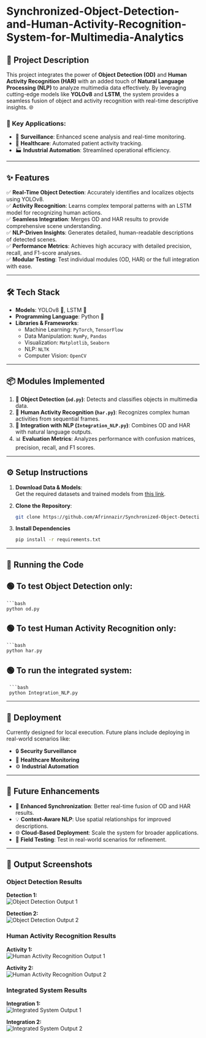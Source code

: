 # Synchronized-Object-Detection-and-Human-Activity-Recognition-System-for-Multimedia-Analytics


## 📝 Project Description

This project integrates the power of **Object Detection (OD)** and **Human Activity Recognition (HAR)** with an added touch of **Natural Language Processing (NLP)** to analyze multimedia data effectively. By leveraging cutting-edge models like **YOLOv8** and **LSTM**, the system provides a seamless fusion of object and activity recognition with real-time descriptive insights. 🌐

### 🌟 Key Applications:
- 🎥 **Surveillance**: Enhanced scene analysis and real-time monitoring.
- 🏥 **Healthcare**: Automated patient activity tracking.
- 🏭 **Industrial Automation**: Streamlined operational efficiency.

---

## ✨ Features

✅ **Real-Time Object Detection**: Accurately identifies and localizes objects using YOLOv8.  
✅ **Activity Recognition**: Learns complex temporal patterns with an LSTM model for recognizing human actions.  
✅ **Seamless Integration**: Merges OD and HAR results to provide comprehensive scene understanding.  
✅ **NLP-Driven Insights**: Generates detailed, human-readable descriptions of detected scenes.  
✅ **Performance Metrics**: Achieves high accuracy with detailed precision, recall, and F1-score analyses.  
✅ **Modular Testing**: Test individual modules (OD, HAR) or the full integration with ease.  

---

## 🛠️ Tech Stack

- **Models**: YOLOv8 🦾, LSTM 🧠  
- **Programming Language**: Python 🐍  
- **Libraries & Frameworks**:  
  - Machine Learning: `PyTorch`, `TensorFlow`  
  - Data Manipulation: `NumPy`, `Pandas`  
  - Visualization: `Matplotlib`, `Seaborn`  
  - NLP: `NLTK`  
  - Computer Vision: `OpenCV`

---

## 📦 Modules Implemented

1. 🎯 **Object Detection (`od.py`)**: Detects and classifies objects in multimedia data.  
2. 🕺 **Human Activity Recognition (`har.py`)**: Recognizes complex human activities from sequential frames.  
3. 🔗 **Integration with NLP (`Integration_NLP.py`)**: Combines OD and HAR with natural language outputs.  
4. 📊 **Evaluation Metrics**: Analyzes performance with confusion matrices, precision, recall, and F1 scores.

---

## ⚙️ Setup Instructions

1. **Download Data & Models**:  
   Get the required datasets and trained models from [this link](https://drive.google.com/drive/folders/1kbJnAsMOfXh3wHCJhk0ufgQkhKW24cpR?usp=sharing).  
 

2. **Clone the Repository**:  
   ```bash
   git clone https://github.com/Afrinnazir/Synchronized-Object-Detection-and-Human-Activity-Recognition-System-for-Multimedia-Analytics.git
   
3. **Install Dependencies**  
   ```bash
   pip install -r requirements.txt
---
## 🚀 Running the Code

## 🟢 To test Object Detection only:  
    ```bash
    python od.py
 
## 🟢 To test Human Activity Recognition only:  
    ```bash
    python har.py

 ## 🟢 To run the integrated system:
     ```bash
     python Integration_NLP.py

---

## 🌈 Deployment

Currently designed for local execution. Future plans include deploying in real-world scenarios like:  
- 🔒 **Security Surveillance**  
- 🏥 **Healthcare Monitoring**  
- ⚙️ **Industrial Automation**  

---

## 🌟 Future Enhancements

- 🎯 **Enhanced Synchronization**: Better real-time fusion of OD and HAR results.  
- 💡 **Context-Aware NLP**: Use spatial relationships for improved descriptions.  
- 🌐 **Cloud-Based Deployment**: Scale the system for broader applications.  
- 🧪 **Field Testing**: Test in real-world scenarios for refinement.


---

## 📸 Output Screenshots

### Object Detection Results  
**Detection 1:**  
![Object Detection Output 1](screenshots/object_detection1.jpg)  

**Detection 2:**  
![Object Detection Output 2](screenshots/object_detection2.jpg)  

### Human Activity Recognition Results  
**Activity 1:**  
![Human Activity Recognition Output 1](screenshots/human_activity_recognition1.jpg)  

**Activity 2:**  
![Human Activity Recognition Output 2](screenshots/human_activity_recognition2.jpg)  

### Integrated System Results  
**Integration 1:**  
![Integrated System Output 1](screenshots/integrated_output1.jpg)  

**Integration 2:**  
![Integrated System Output 2](screenshots/integrated_output2.jpg)  




